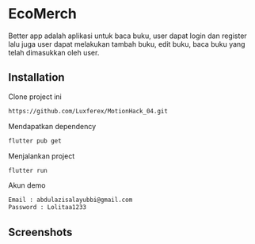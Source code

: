 # EcoMerch

Better app adalah aplikasi untuk baca buku, user dapat login dan register lalu juga user dapat melakukan tambah buku, edit buku, baca buku yang telah dimasukkan oleh user.

## Installation

Clone project ini

```bash
https://github.com/Luxferex/MotionHack_04.git
```

Mendapatkan dependency

```bash
flutter pub get
```

Menjalankan project

```bash
flutter run
```

Akun demo

```bash
Email : abdulazisalayubbi@gmail.com
Password : Lolitaa1233
```

## Screenshots
